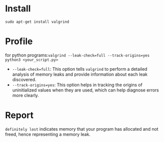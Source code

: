 # Install
`sudo apt-get install valgrind`

# Profile
for python programs:`valgrind --leak-check=full --track-origins=yes python3 <your_script.py>`  
- `--leak-check=full`: This option tells `valgrind` to perform a detailed analysis of memory leaks and provide information about each leak discovered.
- `--track-origins=yes`: This option helps in tracking the origins of uninitialized values when they are used, which can help diagnose errors more clearly.

# Report
`definitely lost` indicates memory that your program has allocated and not freed, hence representing a memory leak. 